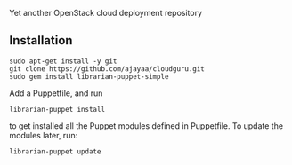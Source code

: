 Yet another OpenStack cloud deployment repository

## Installation

    sudo apt-get install -y git
    git clone https://github.com/ajayaa/cloudguru.git
    sudo gem install librarian-puppet-simple

Add a Puppetfile, and run

    librarian-puppet install

to get installed all the Puppet modules defined in Puppetfile. To update the
modules later, run:

    librarian-puppet update
